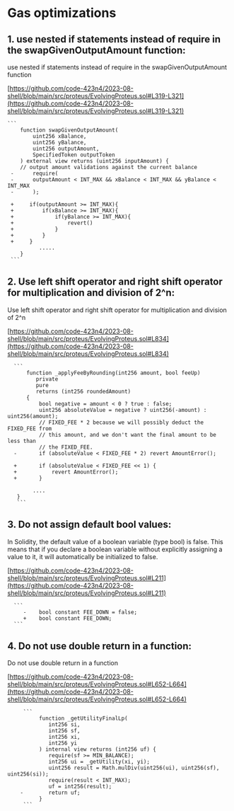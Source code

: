 # Gas optimizations

## 1. use nested if statements instead of require in the swapGivenOutputAmount function:

use nested if statements instead of require in the swapGivenOutputAmount function

[https://github.com/code-423n4/2023-08-shell/blob/main/src/proteus/EvolvingProteus.sol#L319-L321](https://github.com/code-423n4/2023-08-shell/blob/main/src/proteus/EvolvingProteus.sol#L319-L321)

    ```
        function swapGivenOutputAmount(
            uint256 xBalance,
            uint256 yBalance,
            uint256 outputAmount,
            SpecifiedToken outputToken
        ) external view returns (uint256 inputAmount) {
        // output amount validations against the current balance
     -      require(
     -      outputAmount < INT_MAX && xBalance < INT_MAX && yBalance < INT_MAX
     -      );
     
     +     if(outputAmount >= INT_MAX){
     +         if(xBalance >= INT_MAX){
     +             if(yBalance >= INT_MAX){
     +                 revert()
     +             }
     +         }
     +     }
              .....
        }
     ```
       


## 2. Use left shift operator and right shift operator for multiplication and division of 2^n:

Use left shift operator and right shift operator for multiplication and division of 2^n

[https://github.com/code-423n4/2023-08-shell/blob/main/src/proteus/EvolvingProteus.sol#L834](https://github.com/code-423n4/2023-08-shell/blob/main/src/proteus/EvolvingProteus.sol#L834)

      ``` 
          function _applyFeeByRounding(int256 amount, bool feeUp)
             private
             pure
             returns (int256 roundedAmount)
          {
              bool negative = amount < 0 ? true : false;
              uint256 absoluteValue = negative ? uint256(-amount) : uint256(amount);
              // FIXED_FEE * 2 because we will possibly deduct the FIXED_FEE from
              // this amount, and we don't want the final amount to be less than
              // the FIXED_FEE.
      -       if (absoluteValue < FIXED_FEE * 2) revert AmountError();

      +       if (absoluteValue < FIXED_FEE << 1) {
      +           revert AmountError();
      +       }
 
            ....
       }
       ```



## 3. Do not assign default bool values:

In Solidity, the default value of a boolean variable (type bool) is false. This means that if you declare a boolean variable without explicitly assigning a value to it, it will automatically be initialized to false.

[https://github.com/code-423n4/2023-08-shell/blob/main/src/proteus/EvolvingProteus.sol#L211](https://github.com/code-423n4/2023-08-shell/blob/main/src/proteus/EvolvingProteus.sol#L211)
      
      ```
         -    bool constant FEE_DOWN = false;
         +    bool constant FEE_DOWN;
      ```
      


## 4. Do not use double return in a function:

Do not use double return in a function

[https://github.com/code-423n4/2023-08-shell/blob/main/src/proteus/EvolvingProteus.sol#L652-L664](https://github.com/code-423n4/2023-08-shell/blob/main/src/proteus/EvolvingProteus.sol#L652-L664)

         ```
              function _getUtilityFinalLp(
                 int256 si,
                 int256 sf,
                 int256 xi,
                 int256 yi
              ) internal view returns (int256 uf) {
                 require(sf >= MIN_BALANCE);
                 int256 ui = _getUtility(xi, yi);
                 uint256 result = Math.mulDiv(uint256(ui), uint256(sf), uint256(si));
                 require(result < INT_MAX);
                 uf = int256(result);
        -        return uf;
              }
         ```

